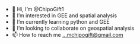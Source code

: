 - 👋 Hi, I’m @ChipoGift1
- 👀 I’m interested in GEE and spatial analysis 
- 🌱 I’m currently learning python and GEE 
- 💞️ I’m looking to collaborate on geospatial analysis 
- 📫 How to reach me ...mchipogift@gmail.com 

<!---
ChipoGift1/ChipoGift1 is a ✨ special ✨ repository because its `README.md` (this file) appears on your GitHub profile.
You can click the Preview link to take a look at your changes.
--->
